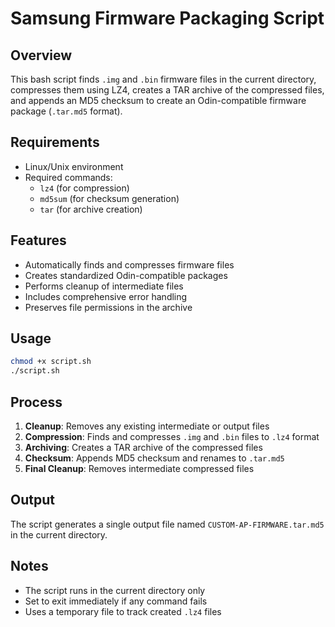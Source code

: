 # Samsung Firmware Packaging Script

## Overview

This bash script finds `.img` and `.bin` firmware files in the current directory, compresses them using LZ4, creates a TAR archive of the compressed files, and appends an MD5 checksum to create an Odin-compatible firmware package (`.tar.md5` format).

## Requirements

- Linux/Unix environment
- Required commands:
  - `lz4` (for compression)
  - `md5sum` (for checksum generation)
  - `tar` (for archive creation)

## Features

- Automatically finds and compresses firmware files
- Creates standardized Odin-compatible packages
- Performs cleanup of intermediate files
- Includes comprehensive error handling
- Preserves file permissions in the archive

## Usage

```bash
chmod +x script.sh
./script.sh
```

## Process

1. **Cleanup**: Removes any existing intermediate or output files
2. **Compression**: Finds and compresses `.img` and `.bin` files to `.lz4` format
3. **Archiving**: Creates a TAR archive of the compressed files
4. **Checksum**: Appends MD5 checksum and renames to `.tar.md5`
5. **Final Cleanup**: Removes intermediate compressed files

## Output

The script generates a single output file named `CUSTOM-AP-FIRMWARE.tar.md5` in the current directory.

## Notes

- The script runs in the current directory only
- Set to exit immediately if any command fails
- Uses a temporary file to track created `.lz4` files
